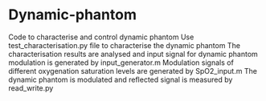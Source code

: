# Dynamic-phantom
Code to characterise and control dynamic phantom
Use test_characterisation.py file to characterise the dynamic phantom
The characterisation results are analysed and input signal for dynamic phantom modulation is generated by input_generator.m
Modulation signals of different oxygenation saturation levels are generated by SpO2_input.m
The dynamic phantom is modulated and reflected signal is measured by read_write.py
